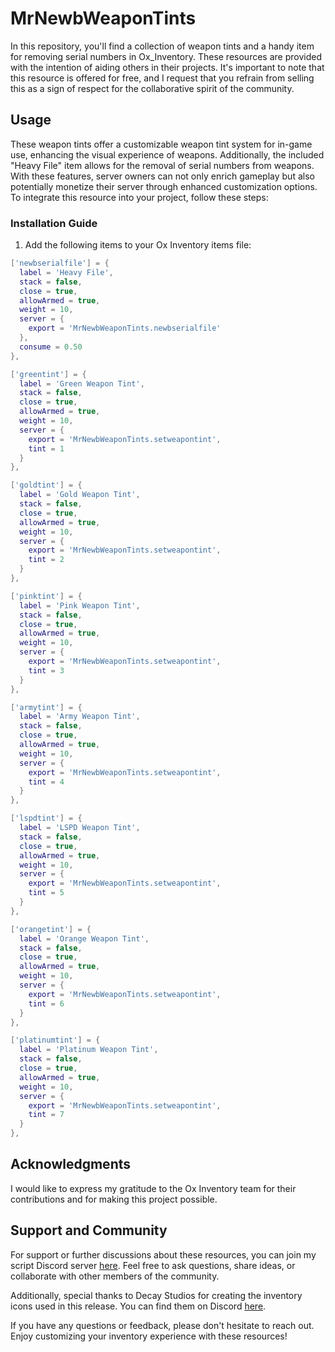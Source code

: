 # MrNewbWeaponTints

In this repository, you'll find a collection of weapon tints and a handy item for removing serial numbers in Ox_Inventory. These resources are provided with the intention of aiding others in their projects. It's important to note that this resource is offered for free, and I request that you refrain from selling this as a sign of respect for the collaborative spirit of the community.

## Usage
These weapon tints offer a customizable weapon tint system for in-game use, enhancing the visual experience of weapons. Additionally, the included "Heavy File" item allows for the removal of serial numbers from weapons. With these features, server owners can not only enrich gameplay but also potentially monetize their server through enhanced customization options.
To integrate this resource into your project, follow these steps:

### Installation Guide

1. Add the following items to your Ox Inventory items file:

```lua
['newbserialfile'] = { 
  label = 'Heavy File',
  stack = false,
  close = true,
  allowArmed = true,
  weight = 10,
  server = {
    export = 'MrNewbWeaponTints.newbserialfile'
  },
  consume = 0.50
},

['greentint'] = { 
  label = 'Green Weapon Tint',
  stack = false,
  close = true,
  allowArmed = true,
  weight = 10,
  server = {
    export = 'MrNewbWeaponTints.setweapontint',
    tint = 1
  }
},

['goldtint'] = { 
  label = 'Gold Weapon Tint',
  stack = false,
  close = true,
  allowArmed = true,
  weight = 10,
  server = {
    export = 'MrNewbWeaponTints.setweapontint',
    tint = 2
  }
},

['pinktint'] = { 
  label = 'Pink Weapon Tint',
  stack = false,
  close = true,
  allowArmed = true,
  weight = 10,
  server = {
    export = 'MrNewbWeaponTints.setweapontint',
    tint = 3
  }
},

['armytint'] = { 
  label = 'Army Weapon Tint',
  stack = false,
  close = true,
  allowArmed = true,
  weight = 10,
  server = {
    export = 'MrNewbWeaponTints.setweapontint',
    tint = 4
  }
},

['lspdtint'] = { 
  label = 'LSPD Weapon Tint',
  stack = false,
  close = true,
  allowArmed = true,
  weight = 10,
  server = {
    export = 'MrNewbWeaponTints.setweapontint',
    tint = 5
  }
},

['orangetint'] = { 
  label = 'Orange Weapon Tint',
  stack = false,
  close = true,
  allowArmed = true,
  weight = 10,
  server = {
    export = 'MrNewbWeaponTints.setweapontint',
    tint = 6
  }
},

['platinumtint'] = { 
  label = 'Platinum Weapon Tint',
  stack = false,
  close = true,
  allowArmed = true,
  weight = 10,
  server = {
    export = 'MrNewbWeaponTints.setweapontint',
    tint = 7
  }
},
```

## Acknowledgments

I would like to express my gratitude to the Ox Inventory team for their contributions and for making this project possible. 

## Support and Community

For support or further discussions about these resources, you can join my script Discord server [here](https://discord.gg/ZBKYxB6PzA). Feel free to ask questions, share ideas, or collaborate with other members of the community.

Additionally, special thanks to Decay Studios for creating the inventory icons used in this release. You can find them on Discord [here](https://discord.gg/yDXZwZPjdN).

If you have any questions or feedback, please don't hesitate to reach out. Enjoy customizing your inventory experience with these resources!
